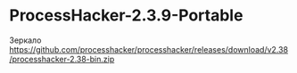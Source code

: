 # ProcessHacker-2.3.9-Portable
Зеркало https://github.com/processhacker/processhacker/releases/download/v2.38/processhacker-2.38-bin.zip
